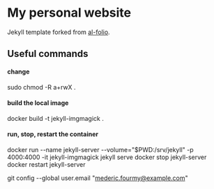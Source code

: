 # My personal website

Jekyll template forked from [al-folio](https://github.com/alshedivat/al-folio).

## Useful commands

#### change

sudo chmod -R a+rwX .

#### build the local image

docker build -t jekyll-imgmagick .

#### run, stop, restart the container

docker run --name jekyll-server --volume="$PWD:/srv/jekyll" -p 4000:4000 -it jekyll-imgmagick jekyll serve
docker stop jekyll-server
docker restart jekyll-server


git config --global user.email "mederic.fourmy@example.com"